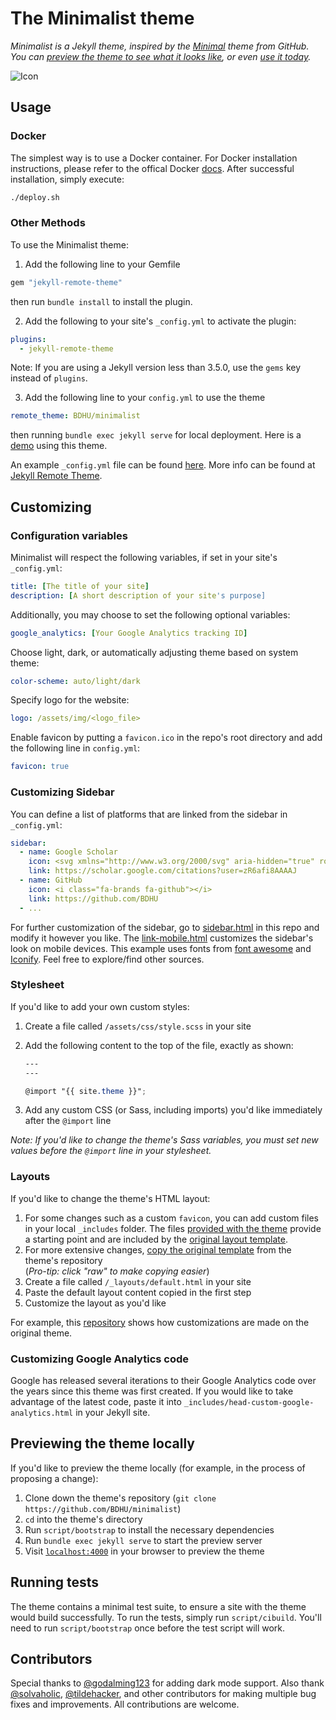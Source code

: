 # The Minimalist theme

*Minimalist is a Jekyll theme, inspired by the [Minimal](https://github.com/pages-themes/minimal) theme from GitHub. You can [preview the theme to see what it looks like](http://bdhu.github.io/minimalist), or even [use it today](#usage).*

![Icon](https://raw.githubusercontent.com/BDHU/minimalist/main/minimalist.png)

## Usage

### Docker

The simplest way is to use a Docker container. For Docker installation instructions, please refer to the offical Docker [docs](https://docs.docker.com/engine/install/). After successful installation, simply execute:

```bash
./deploy.sh
```

### Other Methods

To use the Minimalist theme:

1. Add the following line to your Gemfile

```ruby
gem "jekyll-remote-theme"
```

then run `bundle install` to install the plugin.

2. Add the following to your site's `_config.yml` to activate the plugin:

```yml
plugins:
  - jekyll-remote-theme
```

Note: If you are using a Jekyll version less than 3.5.0, use the `gems` key instead of `plugins`.

3. Add the following line to your `config.yml` to use the theme

```yml
remote_theme: BDHU/minimalist
```

then running `bundle exec jekyll serve` for local deployment. Here is a [demo](https://github.com/BDHU/bdhu.github.io) using this theme.

An example `_config.yml` file can be found [here](https://github.com/BDHU/bdhu.github.io/blob/master/_config.yml). More info can be found at [Jekyll Remote Theme](https://github.com/benbalter/jekyll-remote-theme).

## Customizing

### Configuration variables

Minimalist will respect the following variables, if set in your site's `_config.yml`:

```yml
title: [The title of your site]
description: [A short description of your site's purpose]
```

Additionally, you may choose to set the following optional variables:

```yml
google_analytics: [Your Google Analytics tracking ID]
```

Choose light, dark, or automatically adjusting theme based on system theme:

```yml
color-scheme: auto/light/dark
```

Specify logo for the website:

```yml
logo: /assets/img/<logo_file>
```

Enable favicon by putting a `favicon.ico` in the repo's root directory and add the following line in `config.yml`:

```yml
favicon: true
```

### Customizing Sidebar

You can define a list of platforms that are linked from the sidebar in `_config.yml`:

```yml
sidebar:
  - name: Google Scholar
    icon: <svg xmlns="http://www.w3.org/2000/svg" aria-hidden="true" role="img" style="vertical-align:-0.125em;" width="1em" height="1em" preserveAspectRatio="xMidYMid meet" viewBox="0 0 24 24"><path d="M5.242 13.769L0 9.5L12 0l12 9.5l-5.242 4.269C17.548 11.249 14.978 9.5 12 9.5c-2.977 0-5.548 1.748-6.758 4.269zM12 10a7 7 0 1 0 0 14a7 7 0 0 0 0-14z" fill="currentColor"/></svg>
    link: https://scholar.google.com/citations?user=zR6afi8AAAAJ
  - name: GitHub
    icon: <i class="fa-brands fa-github"></i>
    link: https://github.com/BDHU
  - ...
```

For further customization of the sidebar, go to [sidebar.html](https://github.com/BDHU/minimalist/blob/main/_includes/sidebar.html) in this repo and modify it however you like. The [link-mobile.html](https://github.com/BDHU/minimalist/blob/main/_includes/links-mobile.html) customizes the sidebar's look on mobile devices. This example uses fonts from [font awesome](https://fontawesome.com) and [Iconify](https://iconify.design/). Feel free to explore/find other sources.

### Stylesheet

If you'd like to add your own custom styles:

1. Create a file called `/assets/css/style.scss` in your site
2. Add the following content to the top of the file, exactly as shown:

    ```scss
    ---
    ---

    @import "{{ site.theme }}";
    ```

3. Add any custom CSS (or Sass, including imports) you'd like immediately after the `@import` line

*Note: If you'd like to change the theme's Sass variables, you must set new values before the `@import` line in your stylesheet.*

### Layouts

If you'd like to change the theme's HTML layout:

1. For some changes such as a custom `favicon`, you can add custom files in your local `_includes` folder. The files [provided with the theme](https://github.com/BDHU/minimalist/tree/master/_includes) provide a starting point and are included by the [original layout template](https://github.com/BDHU/minimalist/blob/master/_layouts/default.html).
2. For more extensive changes, [copy the original template](https://github.com/BDHU/minimalist/blob/master/_layouts/default.html) from the theme's repository<br/>(*Pro-tip: click "raw" to make copying easier*)
3. Create a file called `/_layouts/default.html` in your site
4. Paste the default layout content copied in the first step
5. Customize the layout as you'd like

For example, this [repository](https://github.com/BDHU/bdhu.github.io) shows how customizations are made on the original theme.

### Customizing Google Analytics code

Google has released several iterations to their Google Analytics code over the years since this theme was first created. If you would like to take advantage of the latest code, paste it into `_includes/head-custom-google-analytics.html` in your Jekyll site.

## Previewing the theme locally

If you'd like to preview the theme locally (for example, in the process of proposing a change):

1. Clone down the theme's repository (`git clone https://github.com/BDHU/minimalist`)
2. `cd` into the theme's directory
3. Run `script/bootstrap` to install the necessary dependencies
4. Run `bundle exec jekyll serve` to start the preview server
5. Visit [`localhost:4000`](http://localhost:4000) in your browser to preview the theme

## Running tests

The theme contains a minimal test suite, to ensure a site with the theme would build successfully. To run the tests, simply run `script/cibuild`. You'll need to run `script/bootstrap` once before the test script will work.

## Contributors

Special thanks to [@godalming123](https://github.com/godalming123) for adding dark mode support. Also thank [@solvaholic](https://github.com/solvaholic), [@tildehacker](https://github.com/tildehacker), and other contributors for making multiple bug fixes and improvements. All contributions are welcome.

